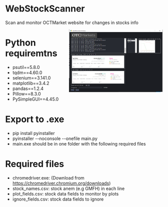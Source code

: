# WebStockScanner
Scan and monitor OCTMarket website for changes in stocks info

<img align="right" width="300" height="200" src="readme_assets/programm-looks.PNG">


# Python requiremtns
- psutil==5.8.0
- tqdm==4.60.0
- selenium==3.141.0
- matplotlib==3.4.2
- pandas==1.2.4
- Pillow==8.3.0
- PySimpleGUI==4.45.0

# Export to .exe

- pip install pyinstaller
- pyinstaller --noconsole --onefile main.py
- main.exe should be in one folder with the following required files

# Required files
- chromedriver.exe: (Download from https://chromedriver.chromium.org/downloads)
- stock_names.csv: stock anem (e.g GMFH) in each line
- plot_fields.csv: stock data fields to monitor by plots
- ignore_fields.csv: stock data fields to ignore

